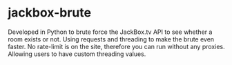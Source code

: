 # jackbox-brute
Developed in Python to brute force the JackBox.tv API to see whether a room exists or not. Using requests and threading to make the brute even faster. No rate-limit is on the site, therefore you can run without any proxies. Allowing users to have custom threading values.

